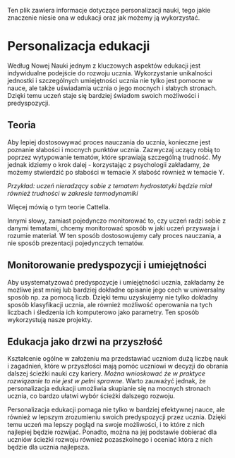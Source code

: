 Ten plik zawiera informacje dotyczące personalizacji nauki, tego jakie znaczenie niesie ona w edukacji oraz jak możemy ją wykorzystać.

# Personalizacja edukacji

Według Nowej Nauki jednym z kluczowych aspektów edukacji jest indywidualne podejście do rozwoju ucznia. Wykorzystanie unikalności jednostki i szczególnych umiejętności ucznia nie tylko jest pomocne w nauce, ale także uświadamia ucznia o jego mocnych i słabych stronach. Dzięki temu uczeń staje się bardziej świadom swoich możliwości i predyspozycji. 

## Teoria

Aby lepiej dostosowywać proces nauczania do ucznia, konieczne jest poznanie  słabości i mocnych punktów ucznia. Zazwyczaj uczący robią to poprzez wytypowanie tematów, które sprawiają szczególną trudność. My jednak idziemy o krok dalej - korzystając z psychologii zakładamy, że możemy stwierdzić po słabości w temacie X słabość również w temacie Y. 

*Przykład: uczeń nieradzący sobie z tematem hydrostatyki będzie miał również trudności w zakresie termodynamiki*

Więcej mówią o tym teorie Cattella.

Innymi słowy, zamiast pojedynczo monitorować to, czy uczeń radzi sobie z danymi tematami, chcemy monitorować sposób w jaki uczeń przyswaja i rozumie materiał. W ten sposób dostosowujemy cały proces nauczania, a nie sposób prezentacji pojedynczych tematów.

## Monitorowanie predyspozycji i umiejętności

Aby usystematyzować predyspozycje i umiejętności ucznia, zakładamy że możliwe jest mniej lub bardziej dokładne opisanie jego cech w uniwersalny sposób np. za pomocą liczb. Dzięki temu uzyskujemy nie tylko dokładny sposób klasyfikacji ucznia, ale również możliwość operowania na tych liczbach i śledzenia ich komputerowo jako parametry. Ten sposób wykorzystują nasze projekty.

## Edukacja jako drzwi na przyszłość

Kształcenie ogólne w założeniu ma przedstawiać uczniom dużą liczbę nauk i zagadnień, które w przyszłości mają pomóc uczniowi w decyzji do obrania dalszej ścieżki nauki czy kariery. *Można wnioskować że w praktyce rozwiązanie to nie jest w pełni sprawne.* Warto zauważyć jednak, że personalizacja edukacji umożliwia skupianie się na mocnych stronach ucznia, co bardzo ułatwi wybór ścieżki dalszego rozwoju.

Personalizacja edukacji pomaga nie tylko w bardziej efektywnej nauce, ale również w lepszym zrozumieniu swoich predyspozycji przez ucznia. Dzięki temu uczeń ma lepszy pogląd na swoje możliwości, i to które z nich najlepiej będzie rozwijać. Ponadto, można na jej podstawie dobierać dla uczniów ścieżki rozwoju również pozaszkolnego i oceniać która z nich będzie dla ucznia najlepsza.